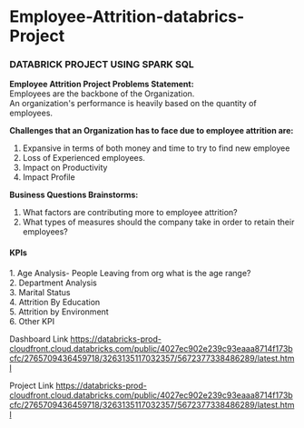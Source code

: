# Employee-Attrition-databrics-Project

<h3>DATABRICK PROJECT USING SPARK SQL</h3>
<b>Employee Attrition Project Problems Statement:</b><br>
Employees are the backbone of the Organization.<br>
An organization's performance is heavily based on the quantity of employees.

<b>Challenges that an Organization has to face due to employee attrition are:</b>
1. Expansive in terms of both money and time to try to find new employee
2. Loss of Experienced employees.
3. Impact on Productivity 
4. Impact Profile


 <b > Business Questions Brainstorms:</b>
1. What factors are contributing more to employee attrition?
2. What types of measures should the company take in order to retain their employees?


<h4>KPIs</h4>
1. Age Analysis- People Leaving from org what is the age range?<br>
2. Department Analysis<br>
3. Marital Status<br>
4. Attrition By Education<br>
5. Attrition by Environment<br>
6. Other KPI  




Dashboard Link
https://databricks-prod-cloudfront.cloud.databricks.com/public/4027ec902e239c93eaaa8714f173bcfc/2765709436459718/3263135117032357/5672377338486289/latest.html

Project Link
https://databricks-prod-cloudfront.cloud.databricks.com/public/4027ec902e239c93eaaa8714f173bcfc/2765709436459718/3263135117032357/5672377338486289/latest.html
